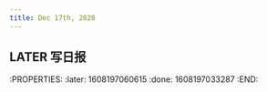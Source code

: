 ```yaml
---
title: Dec 17th, 2020
---
```


## LATER 写日报
:PROPERTIES:
:later: 1608197060615
:done: 1608197033287
:END:
